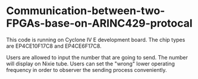 # Communication-between-two-FPGAs-base-on-ARINC429-protocal
This code is running on Cyclone IV E development board. The chip types are EP4CE10F17C8 and EP4CE6F17C8. 

Users are allowed to input the number that are going to send. The number will display on Nixie tube. Users can set the "wrong" lower operating frequency in order to observer the sending process conveniently. 
